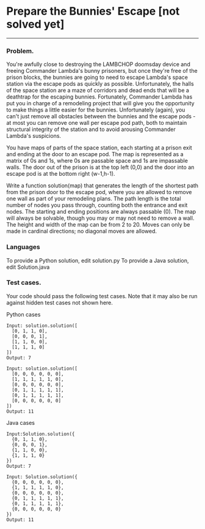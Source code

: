 # Prepare the Bunnies' Escape [not solved yet]

---

### Problem.

You're awfully close to destroying the LAMBCHOP doomsday device and freeing Commander Lambda's bunny prisoners, but once they're free of the prison blocks, the bunnies are going to need to escape Lambda's space station via the escape pods as quickly as possible. Unfortunately, the halls of the space station are a maze of corridors and dead ends that will be a deathtrap for the escaping bunnies. Fortunately, Commander Lambda has put you in charge of a remodeling project that will give you the opportunity to make things a little easier for the bunnies. Unfortunately (again), you can't just remove all obstacles between the bunnies and the escape pods - at most you can remove one wall per escape pod path, both to maintain structural integrity of the station and to avoid arousing Commander Lambda's suspicions.

You have maps of parts of the space station, each starting at a prison exit and ending at the door to an escape pod. The map is represented as a matrix of 0s and 1s, where 0s are passable space and 1s are impassable walls. The door out of the prison is at the top left (0,0) and the door into an escape pod is at the bottom right (w-1,h-1).

Write a function solution(map) that generates the length of the shortest path from the prison door to the escape pod, where you are allowed to remove one wall as part of your remodeling plans. The path length is the total number of nodes you pass through, counting both the entrance and exit nodes. The starting and ending positions are always passable (0). The map will always be solvable, though you may or may not need to remove a wall. The height and width of the map can be from 2 to 20. Moves can only be made in cardinal directions; no diagonal moves are allowed.

### Languages

To provide a Python solution, edit solution.py
To provide a Java solution, edit Solution.java

### Test cases.

Your code should pass the following test cases.
Note that it may also be run against hidden test cases not shown here.

Python cases

```
Input: solution.solution([
  [0, 1, 1, 0], 
  [0, 0, 0, 1], 
  [1, 1, 0, 0],
  [1, 1, 1, 0]
])
Output: 7
```

```
Input: solution.solution([
  [0, 0, 0, 0, 0, 0], 
  [1, 1, 1, 1, 1, 0], 
  [0, 0, 0, 0, 0, 0], 
  [0, 1, 1, 1, 1, 1], 
  [0, 1, 1, 1, 1, 1], 
  [0, 0, 0, 0, 0, 0]
])
Output: 11
```

Java cases 

```
Input:Solution.solution({
  {0, 1, 1, 0}, 
  {0, 0, 0, 1}, 
  {1, 1, 0, 0}, 
  {1, 1, 1, 0}
})
Output: 7
```

```
Input: Solution.solution({
  {0, 0, 0, 0, 0, 0}, 
  {1, 1, 1, 1, 1, 0}, 
  {0, 0, 0, 0, 0, 0}, 
  {0, 1, 1, 1, 1, 1}, 
  {0, 1, 1, 1, 1, 1}, 
  {0, 0, 0, 0, 0, 0}
})
Output: 11
```

